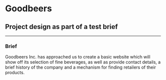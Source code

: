 # Goodbeers

## Project design as part of a test brief

***

### Brief

Goodbeers Inc. has approached us to create a basic website which will show off its selection of fine beverages, as well as provide contact details, a brief history of the company and a mechanism for finding retailers of their products.